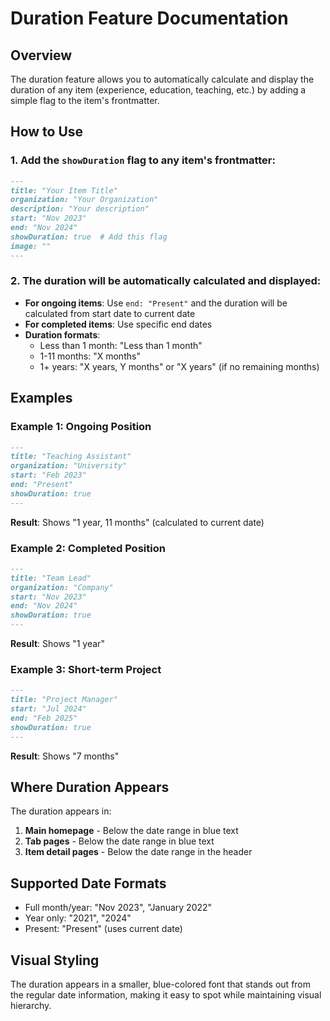 # Duration Feature Documentation

## Overview
The duration feature allows you to automatically calculate and display the duration of any item (experience, education, teaching, etc.) by adding a simple flag to the item's frontmatter.

## How to Use

### 1. Add the `showDuration` flag to any item's frontmatter:

```markdown
---
title: "Your Item Title"
organization: "Your Organization"
description: "Your description"
start: "Nov 2023"
end: "Nov 2024"
showDuration: true  # Add this flag
image: ""
---
```

### 2. The duration will be automatically calculated and displayed:

- **For ongoing items**: Use `end: "Present"` and the duration will be calculated from start date to current date
- **For completed items**: Use specific end dates
- **Duration formats**:
  - Less than 1 month: "Less than 1 month"
  - 1-11 months: "X months"
  - 1+ years: "X years, Y months" or "X years" (if no remaining months)

## Examples

### Example 1: Ongoing Position
```markdown
---
title: "Teaching Assistant"
organization: "University"
start: "Feb 2023"
end: "Present"
showDuration: true
---
```
**Result**: Shows "1 year, 11 months" (calculated to current date)

### Example 2: Completed Position
```markdown
---
title: "Team Lead"
organization: "Company"
start: "Nov 2023"
end: "Nov 2024"
showDuration: true
---
```
**Result**: Shows "1 year"

### Example 3: Short-term Project
```markdown
---
title: "Project Manager"
start: "Jul 2024"
end: "Feb 2025"
showDuration: true
---
```
**Result**: Shows "7 months"

## Where Duration Appears

The duration appears in:
1. **Main homepage** - Below the date range in blue text
2. **Tab pages** - Below the date range in blue text  
3. **Item detail pages** - Below the date range in the header

## Supported Date Formats

- Full month/year: "Nov 2023", "January 2022"
- Year only: "2021", "2024"
- Present: "Present" (uses current date)

## Visual Styling

The duration appears in a smaller, blue-colored font that stands out from the regular date information, making it easy to spot while maintaining visual hierarchy.
